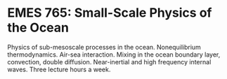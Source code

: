 # EMES 765: Small-Scale Physics of the Ocean

Physics of sub-mesoscale processes in the ocean. Nonequilibrium thermodynamics. Air-sea interaction. Mixing in the ocean boundary layer, convection, double diffusion. Near-inertial and high frequency internal waves. Three lecture hours a week.